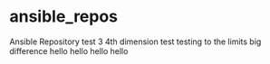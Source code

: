 # ansible_repos
Ansible Repository
test 3
 4th dimension test
testing to the limits
big difference
hello
hello
hello
hello
